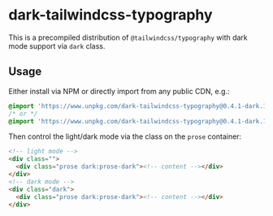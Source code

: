 # dark-tailwindcss-typography

This is a precompiled distribution of `@tailwindcss/typography` with dark mode support via `dark` class.

## Usage

Either install via NPM or directly import from any public CDN, e.g.:

```css
@import 'https://www.unpkg.com/dark-tailwindcss-typography@0.4.1-dark.1/typography.min.css';
/* or */
@import 'https://www.unpkg.com/dark-tailwindcss-typography@0.4.1-dark.1/typography.css';
```

Then control the light/dark mode via the class on the `prose` container:

```html
<!-- light mode -->
<div class="">
  <div class="prose dark:prose-dark"><!-- content --></div>
</div>
<!-- dark mode -->
<div class="dark">
  <div class="prose dark:prose-dark"><!-- content --></div>
</div>
```
